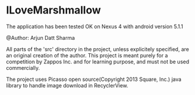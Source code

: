# ILoveMarshmallow

The application has been tested OK on Nexus 4 with android version 5.1.1

@Author: Arjun Datt Sharma

All parts of the 'src' directory in the project, unless explicitely specified, are an original creation of the author. This project is meant purely for a competition by Zappos Inc. and for learning purpose, and must not be used commercially.

The project uses Picasso open source(Copyright 2013 Square, Inc.) java library to handle image download in RecyclerView.
